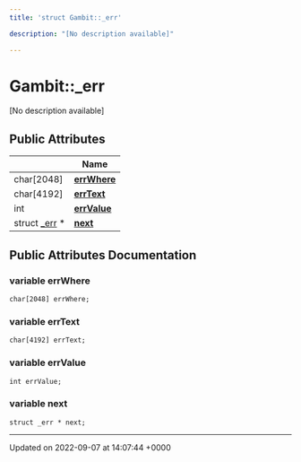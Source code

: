 ```yaml
---
title: 'struct Gambit::_err'

description: "[No description available]"

---
```


# Gambit::_err



[No description available]

## Public Attributes

|                | Name           |
| -------------- | -------------- |
| char[2048] | **[errWhere](/documentation/code/classes/structgambit_1_1__err/#variable-errwhere)**  |
| char[4192] | **[errText](/documentation/code/classes/structgambit_1_1__err/#variable-errtext)**  |
| int | **[errValue](/documentation/code/classes/structgambit_1_1__err/#variable-errvalue)**  |
| struct [_err](/documentation/code/classes/structgambit_1_1__err/) * | **[next](/documentation/code/classes/structgambit_1_1__err/#variable-next)**  |

## Public Attributes Documentation

### variable errWhere

```
char[2048] errWhere;
```


### variable errText

```
char[4192] errText;
```


### variable errValue

```
int errValue;
```


### variable next

```
struct _err * next;
```


-------------------------------

Updated on 2022-09-07 at 14:07:44 +0000